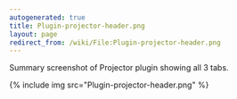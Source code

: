 ```yaml
---
autogenerated: true
title: Plugin-projector-header.png
layout: page
redirect_from: /wiki/File:Plugin-projector-header.png
---
```


Summary screenshot of Projector plugin showing all 3 tabs.

{% include img src="Plugin-projector-header.png" %}

